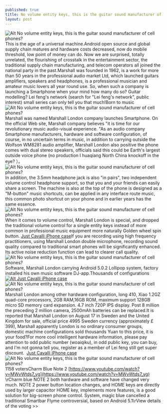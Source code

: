 ```yaml
---
published: true
title: No volume entity keys, this is the guitar sound manufacturer of cell phones?
layout: post
---
```

![Alt No volume entity keys, this is the guitar sound manufacturer of cell phones?](http://focalstyle.files.wordpress.com/2016/04/7842538f.jpeg)This is the age of a universal machine.Android open source and global supply chain matures and hardware costs decreased, now do mobile threshold, low point of money can do. Now we are surprised, totally unrelated, the flourishing of crosstalk in the entertainment sector, the traditional supply chain manufacturing, and telecom operators all joined the national party in the past.Marshall was founded in 1962, is a work for more than 50 years in the professional audio market Ltd, which launched guitars amplifiers, speakers and headphones, is a professional musician and amateur music lovers all year round use. So, when such a company is launching a Smartphone when your mind how many do so? Guitar modelling? Lei feng\'s network (search for \"Lei feng\'s network\", public interest) small series can only tell you that much!Born to music ![Alt No volume entity keys, this is the guitar sound manufacturer of cell phones?](http://focalstyle.files.wordpress.com/2016/04/78430ef1.jpeg)Marshall was named Marshall London company launches Smartphone. On the official Web site, Marshall company believes \"it is time for our revolutionary music audio-visual experience. \"As an audio company Smartphone manufacturers, hardware and software configuration, of course, in no uncertain terms in music, in addition to carrying outside the Wolfson WM8281 audio amplifier, Marshall London also positive the phone comes with dual stereo speakers, officials said this could be Earth\'s largest outside voice phone (no production I huaqiang North China knockoff in the eye? ）。![Alt No volume entity keys, this is the guitar sound manufacturer of cell phones?](http://focalstyle.files.wordpress.com/2016/04/78364f50.jpeg)In addition, the 3.5mm headphone jack is also \"in pairs\", two independent volume control headphone support, so that you and your friends can easily share a screen. The machine is also at the top of the phone is designed as a \"M-button\" music shortcuts, can be applied in any interface route music, this common photo shortcut on your phone and in earlier years has the same essence.![Alt No volume entity keys, this is the guitar sound manufacturer of cell phones?](http://focalstyle.files.wordpress.com/2016/04/78373638.jpeg)When it comes to volume control, Marshall London is special, and dropped the traditional volume control for a single entity keys instead of more common in professional music equipment more naturally Golden wheel spin button. [Just Cavalli iPhone case](http://marcjacobsweb.tumblr.com/post/137138348656/chao-zhou-hongyi-or-a-dragons-when-sina-ceo)If you are recording using high frequency practitioners, using Marshall London double microphone, recording sound quality compared to traditional smart phones will be significantly enhanced. Its active noise reduction function can lead to clearer call quality.![Alt No volume entity keys, this is the guitar sound manufacturer of cell phones?](http://focalstyle.files.wordpress.com/2016/04/78376ec4.jpeg)Software, Marshall London carrying Android 5.0.2 Lollipop system, factory installed his own music software DJ-app.Thousands of configurations [![Alt Just Cavalli iPhone case](http://www.nodcase.com/images/large/iphone5/just_cavalli_ip3303_lrg.jpg)](http://www.nodcase.com/just-cavalli-iphone-5-case-leopard-p-3043.html)![Alt No volume entity keys, this is the guitar sound manufacturer of cell phones?](http://focalstyle.files.wordpress.com/2016/04/783b29f1.jpeg)Marshall London among other hardware configuration, long 410, Xiao 1.2GZ quad-core processors, 2GB RAM,16GB ROM, maximum support 128GB micro SD memory card expansion. 4.7 inch 720P IPS display. Post 8 million the preceding 2 million camera, 2500mAh batteries can be replaced.It is reported that Marshall London on August 17 in Sweden and the United Kingdom for sale, official price 4995 Sweden currency (approximately £ 399), Marshall apparently London is no ordinary consumer groups, domestic machine configurations sold thousands Yuan to this price, it is your food?For more cool intelligent hardware information, please pay attention to odd public number (woaiqiku), in odd public key, you can buy, and I\'m not gonna tell you, register as a member of Lei feng still get super discount.  [Just Cavalli iPhone case](http://www.nodcase.com/just-cavalli-iphone-5-case-leopard-p-3043.html)![Alt No volume entity keys, this is the guitar sound manufacturer of cell phones?](http://focalstyle.files.wordpress.com/2016/04/783b72c4.jpeg)1158 votersCharm Blue Note 2 [https://www.youtube.com/watch?v=MWvWtds7_yg](https://www.youtube.com/watch?v=MWvWtds7_yg) \rCharm blue NOTE 2 both hardware and software have changed very much. NOTE 2 power button location changes, and HOME keys are directly used by larger capacitor HOME key, implements more features, is a good solution for big-screen phone control. System, magic blue cancelled a traditional Smartbar Flyme controversial, based on Android 5.1\rView details of the voting >>